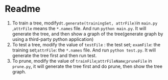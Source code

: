 # Readme

1. To train a tree, modify`dt.generate(trainingSet, attrFile)`in `main.py` ,`attrFile` means the `*.names` file. And run `python main.py`. It will generate the tree, and then show a graph of the tree(generate graph by using a third-party python application)
2. To test a tree, modify the value of `testFile` : the test set; `examFile`: the training set;`attrFile`: the `*.names` file. And run `python test.py`. It will generate the tree first and then run test.
3. To prune, modify the value of `trainFile`;`attrFileName`;`pruneFile` in `prune.py`, it will generate the tree first and do prune, then show the tree graph.